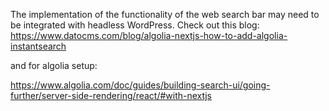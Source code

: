 The implementation of the functionality of the web search bar may need to be integrated with headless WordPress. 
Check out this blog:
https://www.datocms.com/blog/algolia-nextjs-how-to-add-algolia-instantsearch

and for algolia setup:

https://www.algolia.com/doc/guides/building-search-ui/going-further/server-side-rendering/react/#with-nextjs


